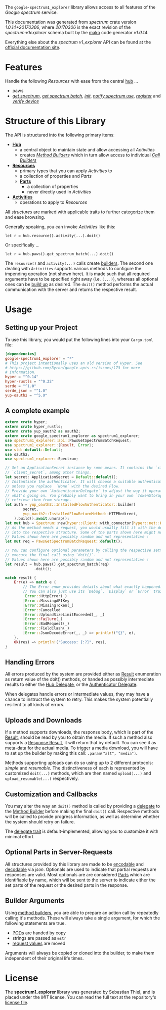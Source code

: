 <!---
DO NOT EDIT !
This file was generated automatically from 'src/mako/api/README.md.mako'
DO NOT EDIT !
-->
The `google-spectrum1_explorer` library allows access to all features of the *Google spectrum* service.

This documentation was generated from *spectrum* crate version *1.0.14+20170306*, where *20170306* is the exact revision of the *spectrum:v1explorer* schema built by the [mako](http://www.makotemplates.org/) code generator *v1.0.14*.

Everything else about the *spectrum* *v1_explorer* API can be found at the
[official documentation site](http://developers.google.com/spectrum).
# Features

Handle the following *Resources* with ease from the central [hub](https://docs.rs/google-spectrum1_explorer/1.0.14+20170306/google_spectrum1_explorer/Spectrum) ... 

* paws
 * [*get spectrum*](https://docs.rs/google-spectrum1_explorer/1.0.14+20170306/google_spectrum1_explorer/api::PawGetSpectrumCall), [*get spectrum batch*](https://docs.rs/google-spectrum1_explorer/1.0.14+20170306/google_spectrum1_explorer/api::PawGetSpectrumBatchCall), [*init*](https://docs.rs/google-spectrum1_explorer/1.0.14+20170306/google_spectrum1_explorer/api::PawInitCall), [*notify spectrum use*](https://docs.rs/google-spectrum1_explorer/1.0.14+20170306/google_spectrum1_explorer/api::PawNotifySpectrumUseCall), [*register*](https://docs.rs/google-spectrum1_explorer/1.0.14+20170306/google_spectrum1_explorer/api::PawRegisterCall) and [*verify device*](https://docs.rs/google-spectrum1_explorer/1.0.14+20170306/google_spectrum1_explorer/api::PawVerifyDeviceCall)




# Structure of this Library

The API is structured into the following primary items:

* **[Hub](https://docs.rs/google-spectrum1_explorer/1.0.14+20170306/google_spectrum1_explorer/Spectrum)**
    * a central object to maintain state and allow accessing all *Activities*
    * creates [*Method Builders*](https://docs.rs/google-spectrum1_explorer/1.0.14+20170306/google_spectrum1_explorer/client::MethodsBuilder) which in turn
      allow access to individual [*Call Builders*](https://docs.rs/google-spectrum1_explorer/1.0.14+20170306/google_spectrum1_explorer/client::CallBuilder)
* **[Resources](https://docs.rs/google-spectrum1_explorer/1.0.14+20170306/google_spectrum1_explorer/client::Resource)**
    * primary types that you can apply *Activities* to
    * a collection of properties and *Parts*
    * **[Parts](https://docs.rs/google-spectrum1_explorer/1.0.14+20170306/google_spectrum1_explorer/client::Part)**
        * a collection of properties
        * never directly used in *Activities*
* **[Activities](https://docs.rs/google-spectrum1_explorer/1.0.14+20170306/google_spectrum1_explorer/client::CallBuilder)**
    * operations to apply to *Resources*

All *structures* are marked with applicable traits to further categorize them and ease browsing.

Generally speaking, you can invoke *Activities* like this:

```Rust,ignore
let r = hub.resource().activity(...).doit()
```

Or specifically ...

```ignore
let r = hub.paws().get_spectrum_batch(...).doit()
```

The `resource()` and `activity(...)` calls create [builders][builder-pattern]. The second one dealing with `Activities` 
supports various methods to configure the impending operation (not shown here). It is made such that all required arguments have to be 
specified right away (i.e. `(...)`), whereas all optional ones can be [build up][builder-pattern] as desired.
The `doit()` method performs the actual communication with the server and returns the respective result.

# Usage

## Setting up your Project

To use this library, you would put the following lines into your `Cargo.toml` file:

```toml
[dependencies]
google-spectrum1_explorer = "*"
# This project intentionally uses an old version of Hyper. See
# https://github.com/Byron/google-apis-rs/issues/173 for more
# information.
hyper = "^0.14"
hyper-rustls = "^0.22"
serde = "^1.0"
serde_json = "^1.0"
yup-oauth2 = "^5.0"
```

## A complete example

```Rust
extern crate hyper;
extern crate hyper_rustls;
extern crate yup_oauth2 as oauth2;
extern crate google_spectrum1_explorer as spectrum1_explorer;
use spectrum1_explorer::api::PawsGetSpectrumBatchRequest;
use spectrum1_explorer::{Result, Error};
use std::default::Default;
use oauth2;
use spectrum1_explorer::Spectrum;

// Get an ApplicationSecret instance by some means. It contains the `client_id` and 
// `client_secret`, among other things.
let secret: ApplicationSecret = Default::default();
// Instantiate the authenticator. It will choose a suitable authentication flow for you, 
// unless you replace  `None` with the desired Flow.
// Provide your own `AuthenticatorDelegate` to adjust the way it operates and get feedback about 
// what's going on. You probably want to bring in your own `TokenStorage` to persist tokens and
// retrieve them from storage.
let auth = yup_oauth2::InstalledFlowAuthenticator::builder(
        secret,
        yup_oauth2::InstalledFlowReturnMethod::HTTPRedirect,
    ).build().await.unwrap();
let mut hub = Spectrum::new(hyper::Client::with_connector(hyper::net::HttpsConnector::new(hyper_rustls::TlsClient::new())), auth);
// As the method needs a request, you would usually fill it with the desired information
// into the respective structure. Some of the parts shown here might not be applicable !
// Values shown here are possibly random and not representative !
let mut req = PawsGetSpectrumBatchRequest::default();

// You can configure optional parameters by calling the respective setters at will, and
// execute the final call using `doit()`.
// Values shown here are possibly random and not representative !
let result = hub.paws().get_spectrum_batch(req)
             .doit();

match result {
    Err(e) => match e {
        // The Error enum provides details about what exactly happened.
        // You can also just use its `Debug`, `Display` or `Error` traits
         Error::HttpError(_)
        |Error::MissingAPIKey
        |Error::MissingToken(_)
        |Error::Cancelled
        |Error::UploadSizeLimitExceeded(_, _)
        |Error::Failure(_)
        |Error::BadRequest(_)
        |Error::FieldClash(_)
        |Error::JsonDecodeError(_, _) => println!("{}", e),
    },
    Ok(res) => println!("Success: {:?}", res),
}

```
## Handling Errors

All errors produced by the system are provided either as [Result](https://docs.rs/google-spectrum1_explorer/1.0.14+20170306/google_spectrum1_explorer/client::Result) enumeration as return value of
the doit() methods, or handed as possibly intermediate results to either the 
[Hub Delegate](https://docs.rs/google-spectrum1_explorer/1.0.14+20170306/google_spectrum1_explorer/client::Delegate), or the [Authenticator Delegate](https://docs.rs/yup-oauth2/*/yup_oauth2/trait.AuthenticatorDelegate.html).

When delegates handle errors or intermediate values, they may have a chance to instruct the system to retry. This 
makes the system potentially resilient to all kinds of errors.

## Uploads and Downloads
If a method supports downloads, the response body, which is part of the [Result](https://docs.rs/google-spectrum1_explorer/1.0.14+20170306/google_spectrum1_explorer/client::Result), should be
read by you to obtain the media.
If such a method also supports a [Response Result](https://docs.rs/google-spectrum1_explorer/1.0.14+20170306/google_spectrum1_explorer/client::ResponseResult), it will return that by default.
You can see it as meta-data for the actual media. To trigger a media download, you will have to set up the builder by making
this call: `.param("alt", "media")`.

Methods supporting uploads can do so using up to 2 different protocols: 
*simple* and *resumable*. The distinctiveness of each is represented by customized 
`doit(...)` methods, which are then named `upload(...)` and `upload_resumable(...)` respectively.

## Customization and Callbacks

You may alter the way an `doit()` method is called by providing a [delegate](https://docs.rs/google-spectrum1_explorer/1.0.14+20170306/google_spectrum1_explorer/client::Delegate) to the 
[Method Builder](https://docs.rs/google-spectrum1_explorer/1.0.14+20170306/google_spectrum1_explorer/client::CallBuilder) before making the final `doit()` call. 
Respective methods will be called to provide progress information, as well as determine whether the system should 
retry on failure.

The [delegate trait](https://docs.rs/google-spectrum1_explorer/1.0.14+20170306/google_spectrum1_explorer/client::Delegate) is default-implemented, allowing you to customize it with minimal effort.

## Optional Parts in Server-Requests

All structures provided by this library are made to be [encodable](https://docs.rs/google-spectrum1_explorer/1.0.14+20170306/google_spectrum1_explorer/client::RequestValue) and 
[decodable](https://docs.rs/google-spectrum1_explorer/1.0.14+20170306/google_spectrum1_explorer/client::ResponseResult) via *json*. Optionals are used to indicate that partial requests are responses 
are valid.
Most optionals are are considered [Parts](https://docs.rs/google-spectrum1_explorer/1.0.14+20170306/google_spectrum1_explorer/client::Part) which are identifiable by name, which will be sent to 
the server to indicate either the set parts of the request or the desired parts in the response.

## Builder Arguments

Using [method builders](https://docs.rs/google-spectrum1_explorer/1.0.14+20170306/google_spectrum1_explorer/client::CallBuilder), you are able to prepare an action call by repeatedly calling it's methods.
These will always take a single argument, for which the following statements are true.

* [PODs][wiki-pod] are handed by copy
* strings are passed as `&str`
* [request values](https://docs.rs/google-spectrum1_explorer/1.0.14+20170306/google_spectrum1_explorer/client::RequestValue) are moved

Arguments will always be copied or cloned into the builder, to make them independent of their original life times.

[wiki-pod]: http://en.wikipedia.org/wiki/Plain_old_data_structure
[builder-pattern]: http://en.wikipedia.org/wiki/Builder_pattern
[google-go-api]: https://github.com/google/google-api-go-client

# License
The **spectrum1_explorer** library was generated by Sebastian Thiel, and is placed 
under the *MIT* license.
You can read the full text at the repository's [license file][repo-license].

[repo-license]: https://github.com/Byron/google-apis-rsblob/master/LICENSE.md
